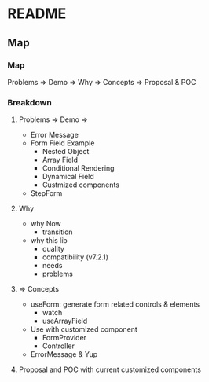 # README

## Map

### Map

Problems => Demo => Why => Concepts => Proposal & POC

### Breakdown

1. Problems => Demo =>

   - Error Message
   - Form Field Example
     - Nested Object
     - Array Field
     - Conditional Rendering
     - Dynamical Field
     - Custmized components
   - StepForm

2. Why

   - why Now
     - transition
   - why this lib
     - quality
     - compatibility (v7.2.1)
     - needs
     - problems

3. => Concepts

   - useForm: generate form related controls & elements
     - watch
     - useArrayField
   - Use with customized component
     - FormProvider
     - Controller
   - ErrorMessage & Yup

4. Proposal and POC with current customized components
